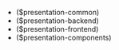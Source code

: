 - ($presentation-common)
- ($presentation-backend)
- ($presentation-frontend)
- ($presentation-components)
